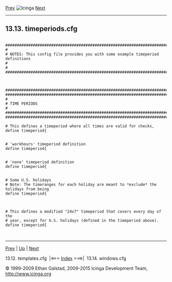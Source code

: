 [Prev](sample-templates.md) ![Icinga](../images/logofullsize.png "Icinga") [Next](sample-windows.md)

* * * * *

13.13. timeperiods.cfg
----------------------

<pre><code>
###############################################################################
#
# NOTES: This config file provides you with some example timeperiod definitions
#
#
###############################################################################



###############################################################################
###############################################################################
#
# TIME PERIODS
#
###############################################################################
###############################################################################

# This defines a timeperiod where all times are valid for checks,
define timeperiod{


# 'workhours' timeperiod definition
define timeperiod{


# 'none' timeperiod definition
define timeperiod{


# Some U.S. holidays
# Note: The timeranges for each holiday are meant to *exclude* the holidays from being
define timeperiod{



# This defines a modified "24x7" timeperiod that covers every day of the
# year, except for U.S. holidays (defined in the timeperiod above).
define timeperiod{


</code></pre>

* * * * *

[Prev](sample-templates.md) | [Up](ch13.md) | [Next](sample-windows.md)

13.12. templates.cfg  |<=== [Index](index.md) ===>|  13.14. windows.cfg

© 1999-2009 Ethan Galstad, 2009-2015 Icinga Development Team,
http://www.icinga.org
